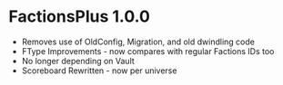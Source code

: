 # FactionsPlus 1.0.0
* Removes use of OldConfig, Migration, and old dwindling code
* FType Improvements - now compares with regular Factions IDs too
* No longer depending on Vault 
* Scoreboard Rewritten - now per universe 